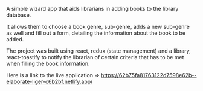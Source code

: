 A simple wizard app that aids librarians in adding books to the library database.

It allows them to choose a book genre, sub-genre, adds a new sub-genre as well and 
fill out a form, detailing the information about the book to be added.

The project was built using react, redux (state management) and a library, react-toastify 
to notify the librarian of certain criteria that has to be met when filling the book
information.

Here is a link to the live application => https://62b75fa81763122d7598e62b--elaborate-liger-c6b2bf.netlify.app/
